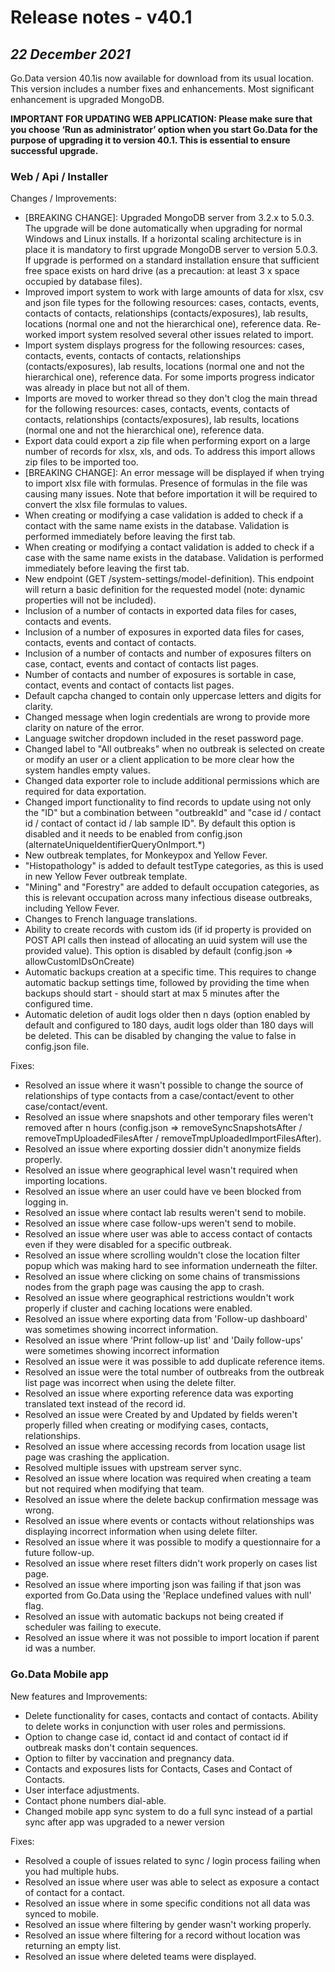 # Release notes - v40.1
## ***22 December 2021***
Go.Data version 40.1is now available for download from its usual location. This version includes a number fixes and enhancements. Most significant enhancement is upgraded MongoDB.

**IMPORTANT FOR UPDATING WEB APPLICATION: Please make sure that you choose ‘Run as administrator’ option when you start Go.Data for the purpose of upgrading it to version 40.1. This is essential to ensure successful upgrade.**

### Web / Api / Installer
Changes / Improvements:
- [BREAKING CHANGE]: Upgraded MongoDB server from 3.2.x to 5.0.3. The upgrade will be done automatically when upgrading for normal Windows and Linux installs. If a horizontal scaling architecture is in place it is mandatory to first upgrade MongoDB server to version 5.0.3. If upgrade is performed on a standard installation ensure that sufficient free space exists on hard drive (as a precaution: at least 3 x space occupied by database files).
- Improved import system to work with large amounts of data for xlsx, csv and json file types for the following resources: cases, contacts, events, contacts of contacts, relationships (contacts/exposures), lab results, locations (normal one and not the hierarchical one), reference data. Re-worked import system resolved several other issues related to import.
- Import system displays progress for the following resources: cases, contacts, events, contacts of contacts, relationships (contacts/exposures), lab results, locations (normal one and not the hierarchical one), reference data. For some imports progress indicator was already in place but not all of them.
- Imports are moved to worker thread so they don't clog the main thread for the following resources: cases, contacts, events, contacts of contacts, relationships (contacts/exposures), lab results, locations (normal one and not the hierarchical one), reference data.
- Export data could export a zip file when performing export on a large number of records for xlsx, xls, and ods. To address this import allows zip files to be imported too.
- [BREAKING CHANGE]: An error message will be displayed if when trying to import xlsx file with formulas. Presence of formulas in the file was causing many issues. Note that before importation it will be required to convert the xlsx file formulas to values. 
- When creating or modifying a case validation is added to check if a contact with the same name exists in the database. Validation is performed immediately before leaving the first tab.
- When creating or modifying a contact validation is added to check if a case with the same name exists in the database. Validation is performed immediately before leaving the first tab.
- New endpoint (GET /system-settings/model-definition). This endpoint will return a basic definition for the requested model (note: dynamic properties will not be included).
- Inclusion of a number of contacts in exported data files for cases, contacts and events.
- Inclusion of a number of exposures in exported data files for cases, contacts, events and contact of contacts.
- Inclusion of a number of contacts and number of exposures filters on case, contact, events and contact of contacts list pages.
- Number of contacts and number of exposures is sortable in case, contact, events and contact of contacts list pages.
- Default capcha changed to contain only uppercase letters and digits for clarity.
- Changed message when login credentials are wrong to provide more clarity on nature of the error.
- Language switcher dropdown included in the reset password page.
- Changed label to "All outbreaks" when no outbreak is selected on create or modify an user or a client application to be more clear how the system handles empty values.
- Changed data exporter role to include additional permissions which are required for data exportation.
- Changed import functionality to find records to update using not only the "ID" but a combination between "outbreakId" and "case id / contact id / contact of contact id / lab sample ID". By default this option is disabled and it needs to be enabled from config.json (alternateUniqueIdentifierQueryOnImport.*)
- New outbreak templates, for Monkeypox and Yellow Fever.
- "Histopathology" is added to default testType categories, as this is used in new Yellow Fever outbreak template.
- "Mining" and "Forestry" are added to default occupation categories, as this is relevant occupation across many infectious disease outbreaks, including Yellow Fever.
- Changes to French language translations.
- Ability to create records with custom ids (if id property is provided on POST API calls then instead of allocating an uuid system will use the provided value). This option is disabled by default (config.json => allowCustomIDsOnCreate)
- Automatic backups creation at a specific time. This requires to change automatic backup settings time, followed by providing the time when backups should start - should start at max 5 minutes after the configured time.
- Automatic deletion of audit logs older then n days (option enabled by default and configured to 180 days, audit logs older than 180 days will be deleted. This can be disabled by changing the value to false in config.json file.

Fixes:
 - Resolved an issue where it wasn't possible to change the source of relationships of type contacts from a case/contact/event to other case/contact/event. 
- Resolved an issue where snapshots and other temporary files weren't removed after n hours (config.json => removeSyncSnapshotsAfter / removeTmpUploadedFilesAfter / removeTmpUploadedImportFilesAfter).
- Resolved an issue where exporting dossier didn't anonymize fields properly.
- Resolved an issue where geographical level wasn't required when importing locations.
- Resolved an issue where an user could have ve been blocked from logging in.
- Resolved an issue where contact lab results weren't send to mobile.
- Resolved an issue where case follow-ups weren't send to mobile.
- Resolved an issue where user was able to access contact of contacts even if they were disabled for a specific outbreak.
- Resolved an issue where scrolling wouldn't close the location filter popup which was making hard to see information underneath the filter.
- Resolved an issue where clicking on some chains of transmissions nodes from the graph page was causing the app to crash.
- Resolved an issue where geographical restrictions wouldn't work properly if cluster and caching locations were enabled.
- Resolved an issue where exporting data from 'Follow-up dashboard' was sometimes showing incorrect information.
- Resolved an issue where 'Print follow-up list' and 'Daily follow-ups' were sometimes showing incorrect information
- Resolved an issue were it was possible to add duplicate reference items.
- Resolved an issue were the total number of outbreaks from the outbreak list page was incorrect when using the delete filter.
- Resolved an issue where exporting reference data was exporting translated text instead of the record id.
- Resolved an issue were Created by and Updated by fields weren't properly filled when creating or modifying cases, contacts, relationships.
- Resolved an issue where accessing records from location usage list page was crashing the application.
- Resolved multiple issues with upstream server sync.
- Resolved an issue where location was required when creating a team but not required when modifying that team.
- Resolved an issue where the delete backup confirmation message was wrong.
- Resolved an issue where events or contacts without relationships was displaying incorrect information when using delete filter.
- Resolved an issue where it was possible to modify a questionnaire for a future follow-up.
- Resolved an issue where reset filters didn't work properly on cases list page.
- Resolved an issue where importing json was failing if that json was exported from Go.Data using the 'Replace undefined values with null' flag.
- Resolved an issue with automatic backups not being created if scheduler was failing to execute.
- Resolved an issue where it was not possible to import location if parent id was a number.

### Go.Data Mobile app
New features and Improvements:
 - Delete functionality for cases, contacts and contact of contacts. Ability to delete works in conjunction with user roles and permissions.
 - Option to change case id, contact id and contact of contact id if outbreak masks don't contain sequences.
 - Option to filter by vaccination and pregnancy data.
 - Contacts and exposures lists for Contacts, Cases and Contact of Contacts.
 - User interface adjustments.
 - Contact phone numbers dial-able.
 - Changed mobile app sync system to do a full sync instead of a partial sync after app was upgraded to a newer version

Fixes:
- Resolved a couple of issues related to sync / login process failing when you had multiple hubs.
- Resolved an issue where user was able to select as exposure a contact of contact for a contact.
- Resolved an issue where in some specific conditions not all data was synced to mobile.
- Resolved an issue where filtering by gender wasn't working properly.
- Resolved an issue where filtering for a record without location was returning an empty list.
- Resolved an issue where deleted teams were displayed.

